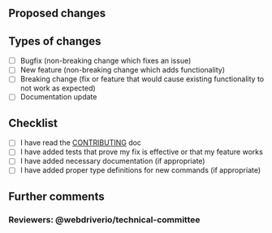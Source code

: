 ## Proposed changes

[//]: # (Describe the big picture of your changes here to communicate to the maintainers why we should accept this pull request. If it fixes a bug or resolves a feature request, be sure to link to that issue.)

## Types of changes

[//]: # (What types of changes does your code introduce to WebdriverIO?)
[//]: # (_Put an `x` in the boxes that apply_)

- [ ] Bugfix (non-breaking change which fixes an issue)
- [ ] New feature (non-breaking change which adds functionality)
- [ ] Breaking change (fix or feature that would cause existing functionality to not work as expected)
- [ ] Documentation update

## Checklist

[//]: # (_Put an `x` in the boxes that apply. You can also fill these out after creating the PR. If you're unsure about any of them, don't hesitate to ask. We're here to help! This is simply a reminder of what we are going to look for before merging your code._)

- [ ] I have read the [CONTRIBUTING](https://github.com/webdriverio/webdriverio/blob/master/CONTRIBUTING.md) doc
- [ ] I have added tests that prove my fix is effective or that my feature works
- [ ] I have added necessary documentation (if appropriate)
- [ ] I have added proper type definitions for new commands (if appropriate)

## Further comments

[//]: # (If this is a relatively large or complex change, kick off the discussion by explaining why you chose the solution you did and what alternatives you considered, etc...)

### Reviewers: @webdriverio/technical-committee
